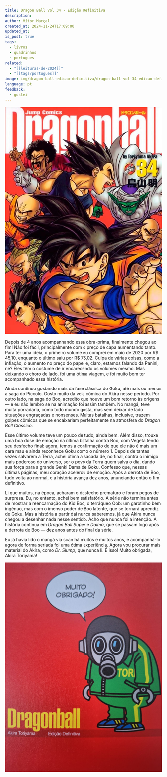 ```yaml
---
title: Dragon Ball Vol 34 - Edição Definitiva
description: 
author: Vítor Marçal
created_at: 2024-11-24T17:09:00
updated_at: 
is_post: true
tags:
  - livros
  - quadrinhos
  - portugues
related:
  - "[[leituras-de-2024]]"
  - "[[tags/portugues]]"
image: img/dragon-ball-edicao-definitiva/dragon-ball-vol-34-edicao-definitiva.jpg
language: pt
feedback:
  - gostei
---
```


![dragon-ball-vol-34-edicao-definitiva](img/dragon-ball-edicao-definitiva/dragon-ball-vol-34-edicao-definitiva.jpg)

Depois de 4 anos acompanhando essa obra-prima, finalmente chegou ao fim! Não foi fácil, principalmente com o preço de capa aumentando tanto. Para ter uma ideia, o primeiro volume eu comprei em maio de 2020 por R$ 45,10, enquanto o último saiu por R$ 76,02. Culpa de várias coisas, como a inflação, o aumento no preço do papel e, claro, estamos falando da Panini, né? Eles têm o costume de ir encarecendo os volumes mesmo. Mas deixando o choro de lado, foi uma ótima viagem, e foi muito bom ter acompanhado essa história.

Ainda continuo gostando mais da fase clássica do Goku, até mais ou menos a saga do Piccolo. Gosto muito da veia cômica do Akira nesse período. Por outro lado, na saga do Boo, acredito que houve um bom retorno às origens — e eu não lembro se na animação foi assim também. No mangá, teve muita porradaria, como todo mundo gosta, mas sem deixar de lado situações engraçadas e nonsenses. Muitas batalhas, inclusive, trazem golpes cômicos que se encaixariam perfeitamente na atmosfera do _Dragon Ball Clássico_.

Esse último volume teve um pouco de tudo, ainda bem. Além disso, trouxe uma boa dose de emoção na última batalha contra Boo, com Vegeta tendo seu desfecho final: agora, temos a confirmação de que ele não é mais um cara mau e ainda reconhece Goku como o número 1. Depois de tantas vezes salvarem a Terra, achei ótima a sacada de, no final, contra o inimigo mais poderoso do universo, ser o povo da Terra quem salva o dia, dando sua força para a grande Genki Dama de Goku. Confesso que, nessas últimas páginas, meu coração acelerou de emoção. Após a derrota de Boo, tudo volta ao normal, e a história avança dez anos, anunciando então o fim definitivo.

Li que muitos, na época, acharam o desfecho prematuro e foram pegos de surpresa. Eu, no entanto, achei bem satisfatório. A série não termina antes de mostrar a reencarnação do Kid Boo, o terráqueo Oob: um garotinho bem ingênuo, mas com o imenso poder de Boo latente, que se tornará aprendiz de Goku. Mas a história a partir daí nunca saberemos, já que Akira nunca chegou a desenhar nada nesse sentido. Acho que nunca foi a intenção. A história continua em _Dragon Ball Super_ e _Daima_, que se passam logo após a derrota de Boo — dez anos antes do final da série.

Eu já havia lido o mangá via scan há muitos e muitos anos, e acompanhá-lo agora de forma seriada foi uma ótima experiência. Agora vou procurar mais material do Akira, como _Dr. Slump_, que nunca li. É isso! Muito obrigada, Akira Toriyama!

![dragon-ball-vol-34-edicao-definitiva](img/dragon-ball-edicao-definitiva/dragon-ball-vol-34-edicao-definitiva-2.jpg)